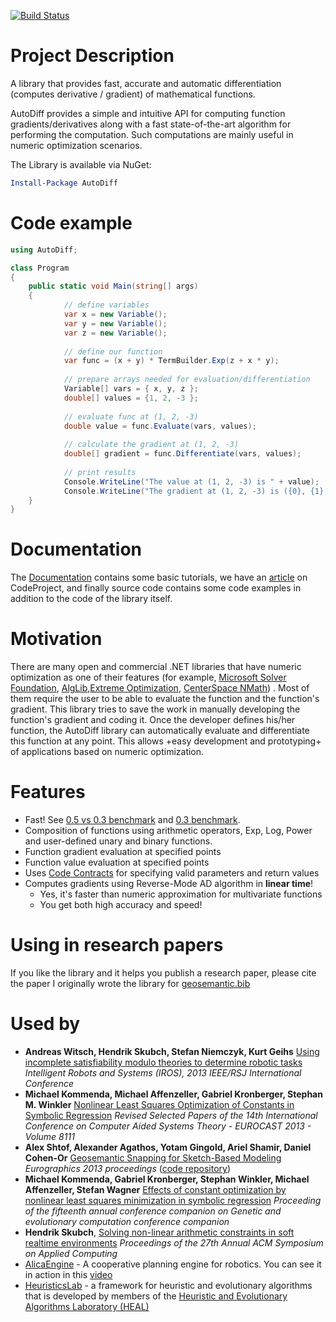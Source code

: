 [![Build Status](https://travis-ci.org/alexshtf/autodiff.svg?branch=master)](https://travis-ci.org/alexshtf/autodiff)

# Project Description
A library that provides fast, accurate and automatic differentiation (computes derivative /  gradient) of mathematical functions.

AutoDiff provides a simple and intuitive API for computing function gradients/derivatives along with a fast state-of-the-art algorithm for performing the computation. Such computations are mainly useful in numeric optimization scenarios.

The Library is available via NuGet:

```powershell
Install-Package AutoDiff
```

# Code example
```c#
using AutoDiff;

class Program
{
    public static void Main(string[] args)
    {
            // define variables
            var x = new Variable();
            var y = new Variable();
            var z = new Variable();
    
            // define our function
            var func = (x + y) * TermBuilder.Exp(z + x * y);
    
            // prepare arrays needed for evaluation/differentiation
            Variable[] vars = { x, y, z };
            double[] values = {1, 2, -3 };
    
            // evaluate func at (1, 2, -3)
            double value = func.Evaluate(vars, values);
    
            // calculate the gradient at (1, 2, -3)
            double[] gradient = func.Differentiate(vars, values);
    
            // print results
            Console.WriteLine("The value at (1, 2, -3) is " + value);
            Console.WriteLine("The gradient at (1, 2, -3) is ({0}, {1}, {2})", gradient[0], gradient[1], gradient[2]);
    }
}
```



# Documentation
The [Documentation](docs/Readme.md) contains some basic tutorials, we have an [article](http://www.codeproject.com/KB/library/Automatic_Differentiation.aspx) on CodeProject, and finally source code contains some code examples in addition to the code of the library itself.

# Motivation
There are many open and commercial .NET libraries that have numeric optimization as one of their features (for example, [Microsoft Solver Foundation](http://msdn.microsoft.com/en-us/devlabs/hh145003.aspx),  [AlgLib](http://www.alglib.net),[Extreme Optimization](http://www.extremeoptimization.com/), [CenterSpace NMath](http://www.centerspace.net/)) . Most of them require the user to be able to evaluate the function and the function's gradient. This library tries to save the work in manually developing the function's gradient and coding it.
Once the developer defines his/her function, the AutoDiff library can automatically evaluate and differentiate this function at any point. This allows +easy development and prototyping+ of applications based on numeric optimization.

# Features
* Fast! See [0.5 vs 0.3 benchmark](docs/0.5-vs-0.3-benchmark.md) and [0.3 benchmark](doss/0.3-benchmark).
* Composition of functions using arithmetic operators, Exp, Log, Power and user-defined unary and binary functions.
* Function gradient evaluation at specified points
* Function value evaluation at specified points
* Uses [Code Contracts](https://docs.microsoft.com/en-us/dotnet/api/system.diagnostics.contracts.contract) for specifying valid parameters and return values
* Computes gradients using Reverse-Mode AD algorithm in **linear time**!
  * Yes, it's faster than numeric approximation for multivariate functions
  * You get both high accuracy and speed!

# **Using in research papers**

If you like the library and it helps you publish a research paper, please cite the paper I originally wrote the library for [geosemantic.bib](docs/Home_geosemantic.bib)

# Used by

* **Andreas Witsch,  Hendrik Skubch, Stefan Niemczyk, Kurt Geihs** [Using incomplete satisfiability modulo theories to determine robotic tasks](http://dx.doi.org/10.1109/IROS.2013.6697046) _Intelligent Robots and Systems (IROS), 2013 IEEE/RSJ International Conference_
* **Michael Kommenda, Michael Affenzeller, Gabriel Kronberger, Stephan M. Winkler** [Nonlinear Least Squares Optimization of Constants in Symbolic Regression](https://link.springer.com/chapter/10.1007/978-3-642-53856-8_53) _Revised Selected Papers of the 14th International Conference on Computer Aided Systems Theory - EUROCAST 2013 - Volume 8111_
* **Alex Shtof, Alexander Agathos, Yotam Gingold, Ariel Shamir, Daniel Cohen-Or** [Geosemantic Snapping for Sketch-Based Modeling](http://onlinelibrary.wiley.com/doi/10.1111/cgf.12044/abstract) _Eurographics 2013 proceedings_  ([code repository](https://bitbucket.org/alexshtf/sketchmodeller))
* **Michael Kommenda, Gabriel Kronberger, Stephan Winkler, Michael Affenzeller, Stefan Wagner** [Effects of constant optimization by nonlinear least squares minimization in symbolic regression](http://dl.acm.org/citation.cfm?id=2482691) _Proceeding of the fifteenth annual conference companion on Genetic and evolutionary computation conference companion_
* **Hendrik Skubch**, [Solving non-linear arithmetic constraints in soft realtime environments](http://dl.acm.org/citation.cfm?id=2245293) _Proceedings of the 27th Annual ACM Symposium on Applied Computing_
* [AlicaEngine](http://ros.org/wiki/AlicaEngine) - A cooperative planning engine for robotics. You can see it in action in this [video](http://www.youtube.com/watch?v=HhIrhU19PG4)
* [HeuristicsLab](http://dev.heuristiclab.com) - a framework for heuristic and evolutionary algorithms that is developed by members of the [Heuristic and Evolutionary Algorithms Laboratory (HEAL)](http://heal.heuristiclab.com/)
